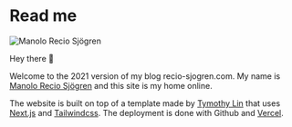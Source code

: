 # Read me

![Manolo Recio Sjögren](/static/images/profile.png)

Hey there 👋

Welcome to the 2021 version of my blog recio-sjogren.com. My name is [Manolo Recio Sjögren](https://twitter.com/recio_sjogren) and this site is my home online.

The website is built on top of a template made by [Tymothy Lin](https://twitter.com/timlrxx) that uses [Next.js](https://nextjs.org/) and [Tailwindcss](https://tailwindcss.com/). The deployment is done with Github and [Vercel](https://vercel.com/).
